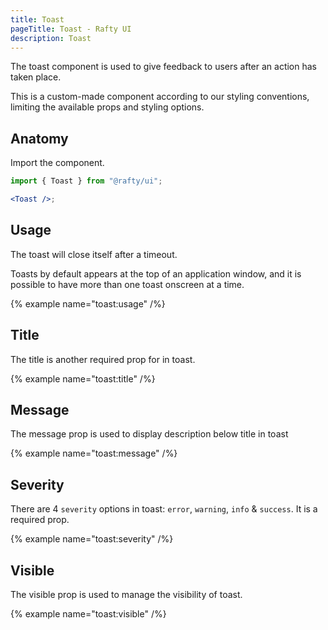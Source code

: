 ```yaml
---
title: Toast
pageTitle: Toast - Rafty UI
description: Toast
---
```


The toast component is used to give feedback to users after an action has taken place.

This is a custom-made component according to our styling conventions, limiting the available props and styling options.

## Anatomy

Import the component.

```jsx
import { Toast } from "@rafty/ui";

<Toast />;
```

## Usage

The toast will close itself after a timeout.

Toasts by default appears at the top of an application window, and it is possible to have more than one toast onscreen at a time.

{% example name="toast:usage" /%}

## Title

The title is another required prop for in toast.

{% example name="toast:title" /%}

## Message

The message prop is used to display description below title in toast

{% example name="toast:message" /%}

## Severity

There are 4 `severity` options in toast: `error`, `warning`, `info` & `success`. It is a required prop.

{% example name="toast:severity" /%}

## Visible

The visible prop is used to manage the visibility of toast.

{% example name="toast:visible" /%}
